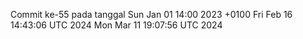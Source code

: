 Commit ke-55 pada tanggal Sun Jan 01 14:00 2023 +0100
Fri Feb 16 14:43:06 UTC 2024
Mon Mar 11 19:07:56 UTC 2024
